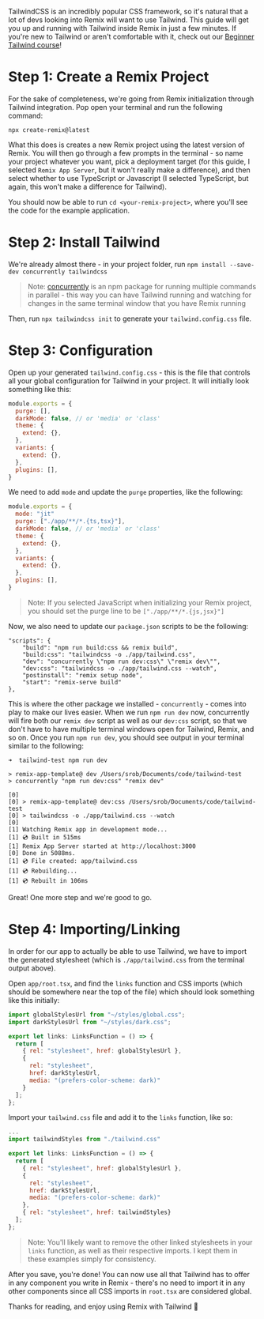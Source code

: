 TailwindCSS is an incredibly popular CSS framework, so it's natural that a lot of devs looking into Remix will want to use Tailwind. This guide will get you up and running with Tailwind inside Remix in just a few minutes. If you're new to Tailwind or aren't comfortable with it, check out our [Beginner Tailwind course](https://www.better.dev/courses/beginner-tailwind)! 

# Step 1: Create a Remix Project
For the sake of completeness, we're going from Remix initialization through Tailwind integration. Pop open your terminal and run the following command:

`npx create-remix@latest`

What this does is creates a new Remix project using the latest version of Remix. You will then go through a few prompts in the terminal - so name your project whatever you want, pick a deployment target (for this guide, I selected `Remix App Server`, but it won't really make a difference), and then select whether to use TypeScript or Javascript (I selected TypeScript, but again, this won't make a difference for Tailwind). 

You should now be able to run `cd <your-remix-project>`, where you'll see the code for the example application.

# Step 2: Install Tailwind 
We're already almost there - in your project folder, run `npm install --save-dev concurrently tailwindcss`

> Note: [concurrently](https://www.npmjs.com/package/concurrently) is an npm package for running multiple commands in parallel - this way you can have Tailwind running and watching for changes in the same terminal window that you have Remix running

Then, run `npx tailwindcss init` to generate your `tailwind.config.css` file.

# Step 3: Configuration
Open up your generated `tailwind.config.css` - this is the file that controls all your global configuration for Tailwind in your project. It will initially look something like this:

```javascript
module.exports = {
  purge: [],
  darkMode: false, // or 'media' or 'class'
  theme: {
    extend: {},
  },
  variants: {
    extend: {},
  },
  plugins: [],
}
```

We need to add `mode` and update the `purge` properties, like the following:

```javascript
module.exports = {
  mode: "jit"
  purge: ["./app/**/*.{ts,tsx}"],
  darkMode: false, // or 'media' or 'class'
  theme: {
    extend: {},
  },
  variants: {
    extend: {},
  },
  plugins: [],
}

```

> Note: If you selected JavaScript when initializing your Remix project, you should set the purge line to be `["./app/**/*.{js,jsx}"]`

Now, we also need to update our `package.json` scripts to be the following:

```
"scripts": {
	"build": "npm run build:css && remix build",
	"build:css": "tailwindcss -o ./app/tailwind.css",
	"dev": "concurrently \"npm run dev:css\" \"remix dev\"",
	"dev:css": "tailwindcss -o ./app/tailwind.css --watch",
	"postinstall": "remix setup node",
	"start": "remix-serve build"
},

```

This is where the other package we installed - `concurrently` - comes into play to make our lives easier. When we run `npm run dev` now, concurrently will fire both our `remix dev` script as well as our `dev:css` script, so that we don't have to have multiple terminal windows open for Tailwind, Remix, and so on. Once you run `npm run dev`, you should see output in your terminal similar to the following:

```
➜  tailwind-test npm run dev

> remix-app-template@ dev /Users/srob/Documents/code/tailwind-test
> concurrently "npm run dev:css" "remix dev"

[0]
[0] > remix-app-template@ dev:css /Users/srob/Documents/code/tailwind-test
[0] > tailwindcss -o ./app/tailwind.css --watch
[0]
[1] Watching Remix app in development mode...
[1] 💿 Built in 515ms
[1] Remix App Server started at http://localhost:3000
[0] Done in 5088ms.
[1] 💿 File created: app/tailwind.css
[1] 💿 Rebuilding...
[1] 💿 Rebuilt in 106ms
```

Great! One more step and we're good to go.

# Step 4: Importing/Linking
In order for our app to actually be able to use Tailwind, we have to import the generated stylesheet (which is `./app/tailwind.css` from the terminal output above). 

Open `app/root.tsx`, and find the `links` function and CSS imports (which should be somewhere near the top of the file) which should look something like this initially: 

```javascript
import globalStylesUrl from "~/styles/global.css";
import darkStylesUrl from "~/styles/dark.css";

export let links: LinksFunction = () => {
  return [
    { rel: "stylesheet", href: globalStylesUrl },
    {
      rel: "stylesheet",
      href: darkStylesUrl,
      media: "(prefers-color-scheme: dark)"
    }
  ];
};
```

Import your `tailwind.css` file and add it to the `links` function, like so:

```javascript
...
import tailwindStyles from "./tailwind.css"

export let links: LinksFunction = () => {
  return [
    { rel: "stylesheet", href: globalStylesUrl },
    {
      rel: "stylesheet",
      href: darkStylesUrl,
      media: "(prefers-color-scheme: dark)"
    },
	{ rel: "stylesheet", href: tailwindStyles}
  ];
};
```

> Note: You'll likely want to remove the other linked stylesheets in your `links` function, as well as their respective imports. I kept them in these examples simply for consistency. 

After you save, you're done! You can now use all that Tailwind has to offer in any component you write in Remix - there's no need to import it in any other components since all CSS imports in `root.tsx` are considered global.

Thanks for reading, and enjoy using Remix with Tailwind 🎉
